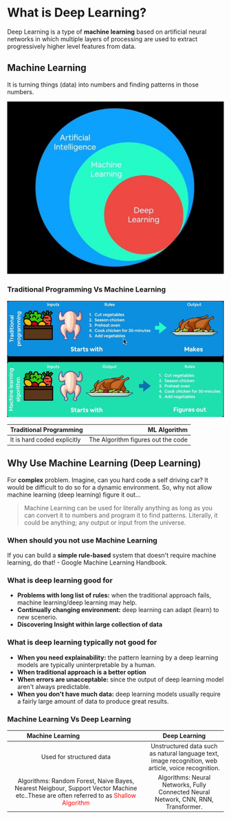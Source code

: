 # What is Deep Learning?

Deep Learning is a type of **machine learning** based on artificial neural networks in which multiple layers of processing are used to extract progressively higher level features from data.

## Machine Learning

It is turning things (data) into numbers and finding patterns in those numbers.

![Image](./images/DL-ML.JPG)

### Traditional Programming Vs Machine Learning

![Traditional](./images/Traditional.JPG)

|Traditional Programming|ML Algorithm|
|:--------------|---------------:|
|It is hard coded explicitly| The Algorithm figures out the code|

## Why Use Machine Learning (Deep Learning)
For **complex** problem. Imagine, can you hard code a self driving car? It would be difficult to do so for a dynamic environment. So, why not allow machine learning (deep learning) figure it out...

> Machine Learning can be used for literally anything as long as you can convert it to numbers and program it to find patterns. Literally, it could be anything; any output or input from the universe.

### When should you not use Machine Learning
If you can build a **simple rule-based** system that doesn't require machine learning, do that! - Google Machine Learning Handbook.

### What is deep learning good for
- **Problems with long list of rules:** when the traditional approach fails, machine learning/deep learning may help.
- **Continually changing environment:** deep learning can adapt (learn) to new scenerio.
- **Discovering Insight within large collection of data** 

### What is deep learning typically not good for
- **When you need explainability:** the pattern learning by a deep learning models are typically uninterpretable by a human.
- **When traditional approach is a better option**
- **When errors are unacceptable:** since the output of deep learning model aren't always predictable.
- **When you don't have much data:** deep learning models usually require a fairly large amount of data to produce great results.

### Machine Learning Vs Deep Learning
|<div style='width:200px'>Machine Learning</div>|Deep Learning|
|:--------------:|:------------:|
|Used for structured data|Unstructured data such as natural language text, image recognition, web article, voice recognition.|
|Algorithms: Random Forest, Naive Bayes, Nearest Neigbour, Support Vector Machine etc..These are often referred to as <span style="color:red">Shallow Algorithm</span>|Algorithms: Neural Networks, Fully Connected Neural Network, CNN, RNN, Transformer.|